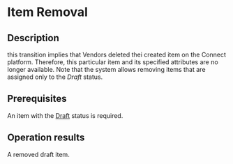 # Item Removal
## Description
this transition implies that Vendors deleted thei created item on the Connect platform. Therefore, this particular item and its specified attributes are no longer available. Note that the system allows removing items that are assigned only to the *Draft* status.
## Prerequisites
An item with the [Draft](s-a-draft.html) status is required.
## Operation results
A removed draft item.
